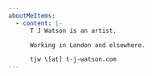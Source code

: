 ```yaml
---
aboutMeItems:
  - content: |-
      T J Watson is an artist.

      Working in London and elsewhere.

      tjw \[at] t-j-watson.com
---
```


